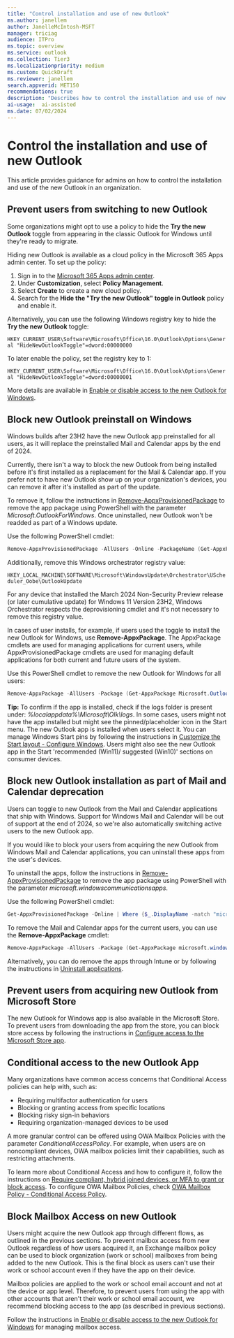 ```yaml
---  
title: "Control installation and use of new Outlook"   
ms.author: janellem  
author: JanelleMcIntosh-MSFT
manager: triciag
audience: ITPro
ms.topic: overview
ms.service: outlook  
ms.collection: Tier3
ms.localizationpriority: medium 
ms.custom: QuickDraft  
ms.reviewer: janellem  
search.appverid: MET150 
recommendations: true
description: "Describes how to control the installation and use of new Outlook in an organization"
ai-usage:  ai-assisted  
ms.date: 07/02/2024 
---  
```


# Control the installation and use of new Outlook

This article provides guidance for admins on how to control the installation and use of the new Outlook in an organization.

## Prevent users from switching to new Outlook

Some organizations might opt to use a policy to hide the **Try the new Outlook** toggle from appearing in the classic Outlook for Windows until they're ready to migrate.

Hiding new Outlook is available as a cloud policy in the Microsoft 365 Apps admin center. To set up the policy:

1. Sign in to the [Microsoft 365 Apps admin center](https://config.office.com).
2. Under **Customization**, select **Policy Management**.
3. Select **Create** to create a new cloud policy.
4. Search for the **Hide the "Try the new Outlook" toggle in Outlook** policy and enable it.

Alternatively, you can use the following Windows registry key to hide the **Try the new Outlook** toggle:

`HKEY_CURRENT_USER\Software\Microsoft\Office\16.0\Outlook\Options\General
"HideNewOutlookToggle"=dword:00000000`

To later enable the policy, set the registry key to 1:

`HKEY_CURRENT_USER\Software\Microsoft\Office\16.0\Outlook\Options\General
"HideNewOutlookToggle"=dword:00000001`

More details are available in [Enable or disable access to the new Outlook for Windows](/exchange/clients-and-mobile-in-exchange-online/outlook-on-the-web/enable-disable-employee-access-new-outlook#use-the-registry-to-enable-or-disable-the-new-outlook-toggle-in-outlook-desktop).

## Block new Outlook preinstall on Windows

Windows builds after 23H2 have the new Outlook app preinstalled for all users, as it will replace the preinstalled Mail and Calendar apps by the end of 2024.

Currently, there isn't a way to block the new Outlook from being installed before it's first installed as a replacement for the Mail & Calendar app. If you prefer not to have new Outlook show up on your organization's devices, you can remove it after it's installed as part of the update.

To remove it, follow the instructions in [Remove-AppxProvisionedPackage](/powershell/module/dism/remove-appxprovisionedpackage) to remove the app package using PowerShell with the parameter *Microsoft.OutlookForWindows*. Once uninstalled, new Outlook won't be readded as part of a Windows update.

Use the following PowerShell cmdlet:

```powershell
Remove-AppxProvisionedPackage -AllUsers -Online -PackageName (Get-AppxPackage Microsoft.OutlookForWindows).PackageFullName
```

Additionally, remove this Windows orchestrator registry value:

`HKEY_LOCAL_MACHINE\SOFTWARE\Microsoft\WindowsUpdate\Orchestrator\UScheduler_Oobe\OutlookUpdate`

For any device that installed the March 2024 Non-Security Preview release (or later cumulative update) for Windows 11 Version 23H2, Windows Orchestrator respects the deprovisioning cmdlet and it's not necessary to remove this registry value.

In cases of user installs, for example, if users used the toggle to install the new Outlook for Windows, use **Remove-AppxPackage**. The AppxPackage cmdlets are used for managing applications for current users, while AppxProvisionedPackage cmdlets are used for managing default applications for both current and future users of the system.

Use this PowerShell cmdlet to remove the new Outlook for Windows for all users:

```powershell
Remove-AppxPackage -AllUsers -Package (Get-AppxPackage Microsoft.OutlookForWindows).PackageFullName
```

**Tip:** To confirm if the app is installed, check if the logs folder is present under: *%localappdata%\Microsoft\Olk\logs*. In some cases, users might not have the app installed but might see the pinned/placeholder icon in the Start menu. The new Outlook app is installed when users select it. You can manage Windows Start pins by following the instructions in [Customize the Start layout - Configure Windows](/windows/configuration/start/layout?tabs=intune-10%2Cintune-11&pivots=windows-11). Users might also see the new Outlook app in the Start 'recommended (Win11)/ suggested (Win10)' sections on consumer devices.

## Block new Outlook installation as part of Mail and Calendar deprecation

Users can toggle to new Outlook from the Mail and Calendar applications that ship with Windows. Support for Windows Mail and Calendar will be out of support at the end of 2024, so we're also automatically switching active users to the new Outlook app.

If you would like to block your users from acquiring the new Outlook from Windows Mail and Calendar applications, you can uninstall these apps from the user's devices.

To uninstall the apps, follow the instructions in [Remove-AppxProvisionedPackage](/powershell/module/dism/remove-appxprovisionedpackage) to remove the app package using PowerShell with the parameter *microsoft.windowscommunicationsapps*.

Use the following PowerShell cmdlet:

```powershell
Get-AppxProvisionedPackage -Online | Where {$_.DisplayName -match "microsoft.windowscommunicationsapps"} | Remove-AppxProvisionedPackage -Online -PackageName {$_.PackageName}
```

To remove the Mail and Calendar apps for the current users, you can use the **Remove-AppxPackage** cmdlet:

```powershell
Remove-AppxPackage -AllUsers -Package (Get-AppxPackage microsoft.windowscommunicationsapps).PackageFullName
```

Alternatively, you can do remove the apps through Intune or by following the instructions in [Uninstall applications](/mem/configmgr/apps/deploy-use/uninstall-applications).

## Prevent users from acquiring new Outlook from Microsoft Store

The new Outlook for Windows app is also available in the Microsoft Store. To prevent users from downloading the app from the store, you can block store access by following the instructions in [Configure access to the Microsoft Store app](/windows/configuration/store).

## Conditional access to the new Outlook App

Many organizations have common access concerns that Conditional Access policies can help with, such as:

- Requiring multifactor authentication for users
- Blocking or granting access from specific locations
- Blocking risky sign-in behaviors
- Requiring organization-managed devices to be used

A more granular control can be offered using OWA Mailbox Policies with the parameter *ConditionalAccessPolicy*. For example, when users are on noncompliant devices, OWA mailbox policies limit their capabilities, such as restricting attachments.

To learn more about Conditional Access and how to configure it, follow the instructions on [Require compliant, hybrid joined devices, or MFA to grant or block access](/entra/identity/conditional-access/howto-conditional-access-policy-compliant-device). To configure OWA Mailbox Policies, check [OWA Mailbox Policy - Conditional Access Policy](/powershell/module/exchange/set-owamailboxpolicy).

## Block Mailbox Access on new Outlook

Users might acquire the new Outlook app through different flows, as outlined in the previous sections. To prevent mailbox access from new Outlook regardless of how users acquired it, an Exchange mailbox policy can be used to block organization (work or school) mailboxes from being added to the new Outlook. This is the final block as users can't use their work or school account even if they have the app on their device.

Mailbox policies are applied to the work or school email account and not at the device or app level. Therefore, to prevent users from using the app with other accounts that aren't their work or school email account, we recommend blocking access to the app (as described in previous sections).

Follow the instructions in [Enable or disable access to the new Outlook for Windows](/exchange/clients-and-mobile-in-exchange-online/outlook-on-the-web/enable-disable-employee-access-new-outlook#enable-or-disable-the-new-outlook-for-windows-for-an-individual-mailbox) for managing mailbox access.